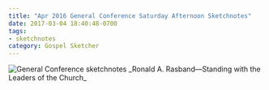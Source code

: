 ```yaml
---
title: "Apr 2016 General Conference Saturday Afternoon Sketchnotes"
date: 2017-03-04 18:40:48-0700
tags:
- sketchnotes
category: Gospel Sketcher
---
```


<img src="https://gospelsketcher.org/uploads/2018/64ffc7e33b.jpg" alt="General Conference sketchnotes" />
_Ronald A. Rasband—Standing with the Leaders of the Church_

